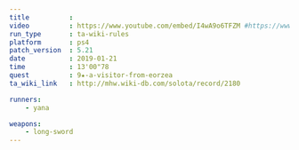 ```yaml
---
title          :
video          : https://www.youtube.com/embed/I4wA9o6TFZM #https://www.youtube.com/watch?v=I4wA9o6TFZM
run_type       : ta-wiki-rules
platform       : ps4
patch_version  : 5.21
date           : 2019-01-21
time           : 13'00"78
quest          : 9★-a-visitor-from-eorzea
ta_wiki_link   : http://mhw.wiki-db.com/solota/record/2180

runners:
    - yana

weapons:
    - long-sword
---
```

